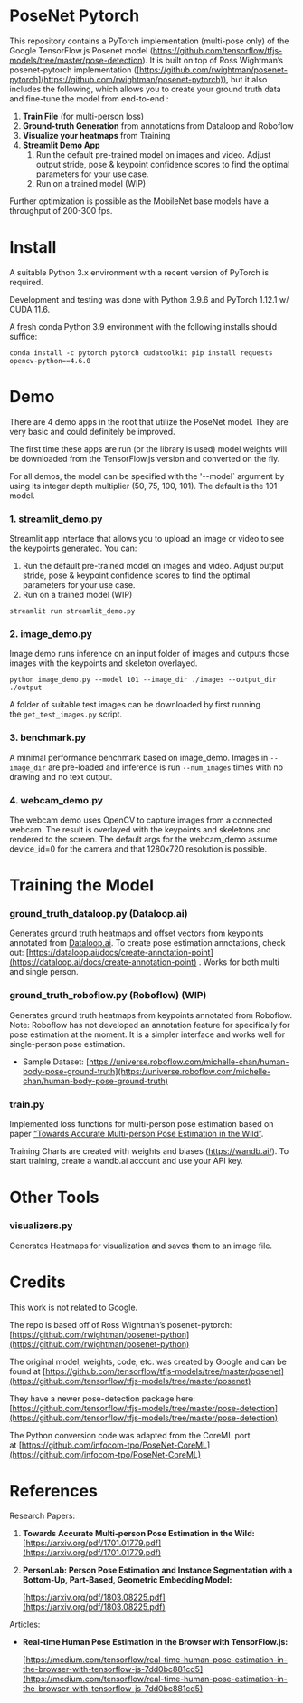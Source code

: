 # PoseNet Pytorch

This repository contains a PyTorch implementation (multi-pose only) of the Google TensorFlow.js Posenet model (https://github.com/tensorflow/tfjs-models/tree/master/pose-detection). It is built on top of Ross Wightman’s posenet-pytorch implementation ([https://github.com/rwightman/posenet-pytorch](https://github.com/rwightman/posenet-pytorch)), but it also includes the following, which allows you to create your ground truth data and fine-tune the model from end-to-end : 

1. **Train File** (for multi-person loss) 
2. ********************Ground-truth Generation******************** from annotations from Dataloop and Roboflow
3. **Visualize your heatmaps** from Training 
4. **Streamlit Demo App** 
    1. Run the default pre-trained model on images and video. Adjust output stride, pose & keypoint confidence scores to find the optimal parameters for your use case.  
    2. Run on a trained model (WIP) 

Further optimization is possible as the MobileNet base models have a throughput of 200-300 fps. 

# Install

A suitable Python 3.x environment with a recent version of PyTorch is required. 

Development and testing was done with Python 3.9.6 and PyTorch 1.12.1 w/ CUDA 11.6. 

A fresh conda Python 3.9 environment with the following installs should suffice:

`conda install -c pytorch pytorch cudatoolkit
pip install requests opencv-python==4.6.0`

# Demo

There are 4 demo apps in the root that utilize the PoseNet model. They are very basic and could definitely be improved.

The first time these apps are run (or the library is used) model weights will be downloaded from the TensorFlow.js version and converted on the fly.

For all demos, the model can be specified with the '--model` argument by using its integer depth multiplier (50, 75, 100, 101). The default is the 101 model. 

### 1. streamlit_demo.py

Streamlit app interface that allows you to upload an image or video to see the keypoints generated. You can: 

1. Run the default pre-trained model on images and video. Adjust output stride, pose & keypoint confidence scores to find the optimal parameters for your use case.  
2. Run on a trained model (WIP)

`streamlit run streamlit_demo.py`

### 2. image_demo.py

Image demo runs inference on an input folder of images and outputs those images with the keypoints and skeleton overlayed.

`python image_demo.py --model 101 --image_dir ./images --output_dir ./output`

A folder of suitable test images can be downloaded by first running the `get_test_images.py` script.

### 3. benchmark.py

A minimal performance benchmark based on image_demo. Images in `--image_dir` are pre-loaded and inference is run `--num_images` times with no drawing and no text output.

### 4. webcam_demo.py

The webcam demo uses OpenCV to capture images from a connected webcam. The result is overlayed with the keypoints and skeletons and rendered to the screen. The default args for the webcam_demo assume device_id=0 for the camera and that 1280x720 resolution is possible.

# Training the Model

### ground_truth_dataloop.py (Dataloop.ai)

Generates ground truth heatmaps and offset vectors from keypoints annotated from [Dataloop.ai](http://Dataloop.ai). To create pose estimation annotations, check out: [https://dataloop.ai/docs/create-annotation-point](https://dataloop.ai/docs/create-annotation-point) . Works for both multi and single person. 

### ground_truth_roboflow.py (Roboflow) (WIP)

Generates ground truth heatmaps from keypoints annotated from Roboflow. Note: Roboflow has not developed an annotation feature for specifically for pose estimation at the moment. It is a simpler interface and works well for single-person pose estimation. 

- Sample Dataset: [https://universe.roboflow.com/michelle-chan/human-body-pose-ground-truth](https://universe.roboflow.com/michelle-chan/human-body-pose-ground-truth)

### train.py

Implemented loss functions for multi-person pose estimation based on paper [“Towards Accurate Multi-person Pose Estimation in the Wild”](https://arxiv.org/pdf/1701.01779.pdf). 

Training Charts are created with weights and biases (https://wandb.ai/). To start training, create a wandb.ai account and use your API key. 

# Other Tools

### visualizers.py

Generates Heatmaps for visualization and saves them to an image file. 

# Credits

This work is not related to Google. 

The repo is based off of Ross Wightman’s posenet-pytorch: [https://github.com/rwightman/posenet-python](https://github.com/rwightman/posenet-python) 

The original model, weights, code, etc. was created by Google and can be found at [https://github.com/tensorflow/tfjs-models/tree/master/posenet](https://github.com/tensorflow/tfjs-models/tree/master/posenet) 

They have a newer pose-detection package here: [https://github.com/tensorflow/tfjs-models/tree/master/pose-detection](https://github.com/tensorflow/tfjs-models/tree/master/pose-detection)

The Python conversion code was adapted from the CoreML port at [https://github.com/infocom-tpo/PoseNet-CoreML](https://github.com/infocom-tpo/PoseNet-CoreML) 

# References

Research Papers: 

1. **Towards Accurate Multi-person Pose Estimation in the Wild:** [https://arxiv.org/pdf/1701.01779.pdf](https://arxiv.org/pdf/1701.01779.pdf)
2. **PersonLab: Person Pose Estimation and Instance Segmentation with a Bottom-Up, Part-Based, Geometric Embedding Model:** 
    
    [https://arxiv.org/pdf/1803.08225.pdf](https://arxiv.org/pdf/1803.08225.pdf) 
    

Articles: 

- ****Real-time Human Pose Estimation in the Browser with TensorFlow.js:****
    
    [https://medium.com/tensorflow/real-time-human-pose-estimation-in-the-browser-with-tensorflow-js-7dd0bc881cd5](https://medium.com/tensorflow/real-time-human-pose-estimation-in-the-browser-with-tensorflow-js-7dd0bc881cd5)